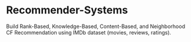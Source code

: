 # Recommender-Systems
Build Rank-Based, Knowledge-Based, Content-Based, and Neighborhood CF Recommendation using IMDb dataset (movies, reviews, ratings).
